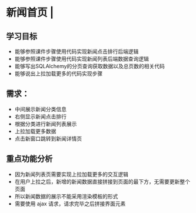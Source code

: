 # 新闻首页 \|

## 学习目标 <a id="&#x5B66;&#x4E60;&#x76EE;&#x6807;"></a>

* 能够参照课件步骤使用代码实现新闻点击排行后端逻辑
* 能够参照课件步骤使用代码实现新闻列表后端数据查询逻辑
* 能够写出SQLAlchemy的分页查询获取数据以及总页数的相关代码
* 能够说出上拉加载更多的代码实现步骤

## 需求： <a id="&#x9700;&#x6C42;&#xFF1A;"></a>

* 中间展示新闻分类信息
* 右侧显示新闻点击排行
* 根据分类进行新闻列表展示
* 上拉加载更多数据
* 点击新窗口跳转到新闻详情页

## 重点功能分析 <a id="&#x91CD;&#x70B9;&#x529F;&#x80FD;&#x5206;&#x6790;"></a>

* 因为新闻列表页需要实现上拉加载更多的交互逻辑
* 在用户上拉之后，新增的新闻数据直接拼接到页面的最下方，无需要更新整个页面
* 所以新闻数据的展示不能采用渲染模板的形式
* 需要使用 ajax 请求，请求完毕之后拼接界面元素

